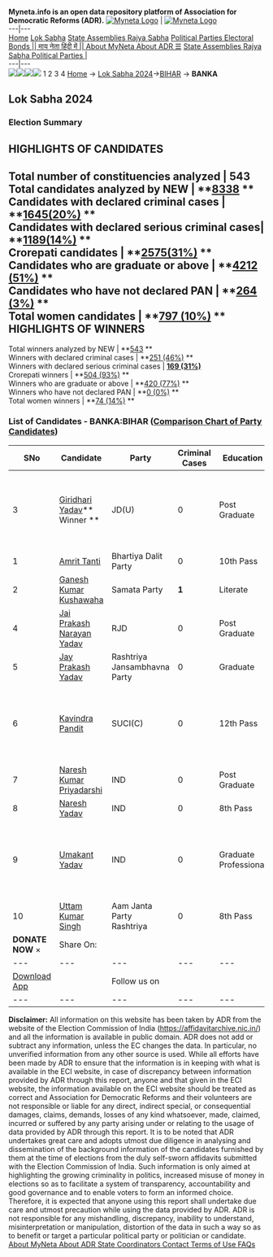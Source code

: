 **Myneta.info is an open data repository platform of Association for Democratic Reforms (ADR).**
[![Myneta Logo](https://www.myneta.info/lib/img/myneta-logo.png)](https://www.myneta.info/) | [![Myneta Logo](https://www.myneta.info/lib/img/adr-logo.png)](https://adrindia.org)  
---|---  
[Home](https://www.myneta.info/) [Lok Sabha](https://www.myneta.info/#ls "Lok Sabha") [ State Assemblies ](https://www.myneta.info/#sa "State Assemblies") [Rajya Sabha](https://www.myneta.info/#rs "Rajya Sabha") [Political Parties ](https://www.myneta.info/party "Political Parties") [ Electoral Bonds ](https://www.myneta.info/electoral_bonds "Electoral Bonds") [ || माय नेता हिंदी में || ](https://translate.google.co.in/translate?prev=hp&hl=en&js=y&u=www.myneta.info&sl=en&tl=hi&history_state0=) [ About MyNeta ](https://adrindia.org/content/about-myneta) [ About ADR ](https://adrindia.org/about-adr/who-we-are) [☰](javascript:void\(0\))
[ State Assemblies ](https://www.myneta.info/#sa "State Assemblies") [ Rajya Sabha ](https://www.myneta.info/#rs "Rajya Sabha") [ Political Parties ](https://www.myneta.info/party "Political Parties")
|   
---|---  
![](https://www.myneta.info/lib/img/banner/banner-1.png)![](https://www.myneta.info/lib/img/banner/banner-2.png)![](https://www.myneta.info/lib/img/banner/banner-3.png)![](https://www.myneta.info/lib/img/banner/banner-4.png)
1  2  3  4 
[Home](https://www.myneta.info/) → [Lok Sabha 2024](https://www.myneta.info/LokSabha2024/)→[BIHAR](https://www.myneta.info/LokSabha2024/index.php?action=show_constituencies&state_id=5) → **BANKA**
### 
## Lok Sabha 2024
###  Election Summary 
HIGHLIGHTS OF CANDIDATES  
---  
Total number of constituencies analyzed |  543   
Total candidates analyzed by NEW | **[8338](https://www.myneta.info/LokSabha2024/index.php?action=summary&subAction=candidates_analyzed&sort=candidate#summary) **  
Candidates with declared criminal cases | **[1645(20%)](https://www.myneta.info/LokSabha2024/index.php?action=summary&subAction=crime&sort=candidate#summary) **  
Candidates with declared serious criminal cases| **[1189(14%)](https://www.myneta.info/LokSabha2024/index.php?action=summary&subAction=serious_crime&sort=candidate#summary) **  
Crorepati candidates | **[2575(31%)](https://www.myneta.info/LokSabha2024/index.php?action=summary&subAction=crorepati&sort=candidate#summary) **  
Candidates who are graduate or above | **[4212 (51%)](https://www.myneta.info/LokSabha2024/index.php?action=summary&subAction=education&sort=candidate#summary) **  
Candidates who have not declared PAN | **[264 (3%)](https://www.myneta.info/LokSabha2024/index.php?action=summary&subAction=without_pan&sort=candidate#summary) **  
Total women candidates | **[797 (10%)](https://www.myneta.info/LokSabha2024/index.php?action=summary&subAction=women_candidate&sort=candidate#summary) **  
HIGHLIGHTS OF WINNERS  
---  
Total winners analyzed by NEW | **[543](https://www.myneta.info/LokSabha2024/index.php?action=summary&subAction=winner_analyzed&sort=candidate#summary) **  
Winners with declared criminal cases | **[251 (46%)](https://www.myneta.info/LokSabha2024/index.php?action=summary&subAction=winner_crime&sort=candidate#summary) **  
Winners with declared serious criminal cases | **[169 (31%)](https://www.myneta.info/LokSabha2024/index.php?action=summary&subAction=winner_serious_crime&sort=candidate#summary)**  
Crorepati winners | **[504 (93%)](https://www.myneta.info/LokSabha2024/index.php?action=summary&subAction=winner_crorepati&sort=candidate#summary) **  
Winners who are graduate or above | **[420 (77%)](https://www.myneta.info/LokSabha2024/index.php?action=summary&subAction=winner_education&sort=candidate#summary) **  
Winners who have not declared PAN | **[0 (0%)](https://www.myneta.info/LokSabha2024/index.php?action=summary&subAction=winner_without_pan&sort=candidate#summary) **  
Total women winners | **[74 (14%)](https://www.myneta.info/LokSabha2024/index.php?action=summary&subAction=winner_women&sort=candidate#summary) **  
### List of Candidates - BANKA:BIHAR ([Comparison Chart of Party Candidates](https://www.myneta.info/LokSabha2024/comparisonchart.php?constituency_id=53))
SNo | Candidate| Party| Criminal Cases| Education| Age| Total Assets| Liabilities  
---|---|---|---|---|---|---|---  
3  | [Giridhari Yadav](https://www.myneta.info/LokSabha2024/candidate.php?candidate_id=2229)** Winner ** | JD(U) | 0 | Post Graduate| 63 | ![](https://myneta.info/image_v2.php?myneta_folder=LokSabha2024&candidate_id=2229&col=ta) | ![](https://myneta.info/image_v2.php?myneta_folder=LokSabha2024&candidate_id=2229&col=lia)  
1  | [Amrit Tanti](https://www.myneta.info/LokSabha2024/candidate.php?candidate_id=2232) | Bhartiya Dalit Party | 0 | 10th Pass| 56 | Rs 21,68,000 ~ 21 Lacs+ | Rs 5,00,000 ~ 5 Lacs+  
2  | [Ganesh Kumar Kushawaha](https://www.myneta.info/LokSabha2024/candidate.php?candidate_id=2230) | Samata Party | **1** | Literate| 44 | Rs 55,73,000 ~ 55 Lacs+ | Rs 1,00,000 ~ 1 Lacs+  
4  | [Jai Prakash Narayan Yadav](https://www.myneta.info/LokSabha2024/candidate.php?candidate_id=1915) | RJD | 0 | Post Graduate| 70 | Rs 7,73,75,059 ~ 7 Crore+ | Rs 1,11,288 ~ 1 Lacs+  
5  | [Jay Prakash Yadav](https://www.myneta.info/LokSabha2024/candidate.php?candidate_id=2231) | Rashtriya Jansambhavna Party | 0 | Graduate| 62 | Rs 1,74,710 ~ 1 Lacs+ | Rs 0 ~   
6  | [Kavindra Pandit](https://www.myneta.info/LokSabha2024/candidate.php?candidate_id=2157) | SUCI(C) | 0 | 12th Pass| 50 | ![](https://myneta.info/image_v2.php?myneta_folder=LokSabha2024&candidate_id=2157&col=ta) | ![](https://myneta.info/image_v2.php?myneta_folder=LokSabha2024&candidate_id=2157&col=lia)  
7  | [Naresh Kumar Priyadarshi](https://www.myneta.info/LokSabha2024/candidate.php?candidate_id=2605) | IND | 0 | Post Graduate| 48 | Rs 19,87,437 ~ 19 Lacs+ | Rs 0 ~   
8  | [Naresh Yadav](https://www.myneta.info/LokSabha2024/candidate.php?candidate_id=2603) | IND | 0 | 8th Pass| 40 | Rs 61,400 ~ 61 Thou+ | Rs 0 ~   
9  | [Umakant Yadav](https://www.myneta.info/LokSabha2024/candidate.php?candidate_id=2233) | IND | 0 | Graduate Professional| 73 | ![](https://myneta.info/image_v2.php?myneta_folder=LokSabha2024&candidate_id=2233&col=ta) | ![](https://myneta.info/image_v2.php?myneta_folder=LokSabha2024&candidate_id=2233&col=lia)  
10  | [Uttam Kumar Singh](https://www.myneta.info/LokSabha2024/candidate.php?candidate_id=2156) | Aam Janta Party Rashtriya | 0 | 8th Pass| 34 | Rs 66,07,208 ~ 66 Lacs+ | Rs 8,18,104 ~ 8 Lacs+  
|  **DONATE NOW** × |  Share On:  | [](https://api.whatsapp.com/send?text=https%3A%2F%2Fmyneta.info%2Fpunjab2022%2Findex.php%3Faction%3Dshow_constituencies%26state_id%3D19) | [](https://www.facebook.com/sharer/sharer.php?u=https%3A%2F%2Fmyneta.info%2Fpunjab2022%2Findex.php%3Faction%3Dshow_constituencies%26state_id%3D19) | [](https://twitter.com/share?url=https%3A%2F%2Fmyneta.info%2Fpunjab2022%2Findex.php%3Faction%3Dshow_constituencies%26state_id%3D19)  
---|---|---|---|---  
| [ Download App ](https://play.google.com/store/apps/details?id=com.webrosoft.myneta1&pcampaignid=pcampaignidMKT-Other-global-all-co-prtnr-py-PartBadge-Mar2515-1) | [](https://play.google.com/store/apps/details?id=com.webrosoft.myneta1&pcampaignid=pcampaignidMKT-Other-global-all-co-prtnr-py-PartBadge-Mar2515-1) |  Follow us on  | [](https://www.facebook.com/adrindia.org/) | [](https://twitter.com/adrspeaks) | [](https://groups.google.com/g/national-election-watch?hl=en&pli=1) | [](https://www.instagram.com/adrspeaks/) | [](https://www.youtube.com/user/adrspeaks) | [](https://sharechat.com/profile/adrspeaks)  
---|---|---|---|---|---|---|---|---  
**Disclaimer:** All information on this website has been taken by ADR from the website of the Election Commission of India (https://affidavitarchive.nic.in/) and all the information is available in public domain. ADR does not add or subtract any information, unless the EC changes the data. In particular, no unverified information from any other source is used. While all efforts have been made by ADR to ensure that the information is in keeping with what is available in the ECI website, in case of discrepancy between information provided by ADR through this report, anyone and that given in the ECI website, the information available on the ECI website should be treated as correct and Association for Democratic Reforms and their volunteers are not responsible or liable for any direct, indirect special, or consequential damages, claims, demands, losses of any kind whatsoever, made, claimed, incurred or suffered by any party arising under or relating to the usage of data provided by ADR through this report. It is to be noted that ADR undertakes great care and adopts utmost due diligence in analysing and dissemination of the background information of the candidates furnished by them at the time of elections from the duly self-sworn affidavits submitted with the Election Commission of India. Such information is only aimed at highlighting the growing criminality in politics, increased misuse of money in elections so as to facilitate a system of transparency, accountability and good governance and to enable voters to form an informed choice. Therefore, it is expected that anyone using this report shall undertake due care and utmost precaution while using the data provided by ADR. ADR is not responsible for any mishandling, discrepancy, inability to understand, misinterpretation or manipulation, distortion of the data in such a way so as to benefit or target a particular political party or politician or candidate. 
[ About MyNeta ](https://adrindia.org/content/about-myneta) [ About ADR ](https://adrindia.org/about-adr/who-we-are) [ State Coordinators ](https://adrindia.org/about-adr/state-coordinators) [ Contact ](https://adrindia.org/contact-us) [ Terms of Use ](https://adrindia.org/content/adr-terms-use) [ FAQs ](https://adrindia.org/content/faqs)
